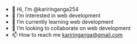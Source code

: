 - 👋 Hi, I’m @kariringanga254
- 👀 I’m interested in web development
- 🌱 I’m currently learning web development
- 💞️ I’m looking to collaborate on web development
- 📫 How to reach me kariringanga@gmail.com
<!---
kariringanga254/kariringanga254 is a ✨ special ✨ repository because its `README.md` (this file) appears on your GitHub profile.
You can click the Preview link to take a look at your changes.
--->
